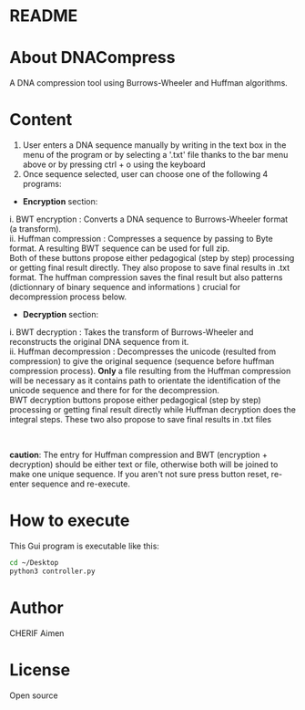 README
======

# About DNACompress
A DNA compression tool using Burrows-Wheeler and Huffman algorithms.

# Content
1) User enters a DNA sequence manually by writing in the text box in the menu of the program or by selecting a '.txt' file thanks to the bar menu above or by pressing ctrl + o using the keyboard
2) Once sequence selected, user can choose one of the following 4 programs:

- <b>Encryption</b> section: 

i. BWT encryption : Converts a DNA sequence to Burrows-Wheeler format (a transform).
<br>
ii. Huffman compression : Compresses a sequence by passing to Byte format. A resulting BWT sequence can be used for full zip.
<br>
Both of these buttons propose either pedagogical (step by step) processing or getting final result directly. They also propose to save final results in .txt format. The huffman compression saves the final result but also patterns (dictionnary of binary sequence and informations ) crucial for decompression process below.

- <b>Decryption</b> section:

i. BWT decryption : Takes the transform of Burrows-Wheeler and reconstructs the original DNA sequence from it.
<br>
ii. Huffman decompression : Decompresses the unicode (resulted from compression) to give the original sequence (sequence before huffman compression process). <b>Only</b> a file resulting from the Huffman compression will be necessary as it contains path to orientate the identification of the unicode sequence and there for for the decompression.
<br>BWT decryption buttons propose either pedagogical (step by step) processing or getting final result directly while Huffman decryption does the integral steps. These two also propose to save final results in .txt files

<br>

<b>caution</b>: The entry for Huffman compression  and BWT (encryption + decryption) should be either text or file, otherwise both will be joined to make one unique sequence. If you aren't not sure press button reset, re-enter sequence and re-execute.

# How to execute
This Gui program is executable like this:

```bash
cd ~/Desktop
python3 controller.py

```
# Author
CHERIF Aimen

# License
Open source
